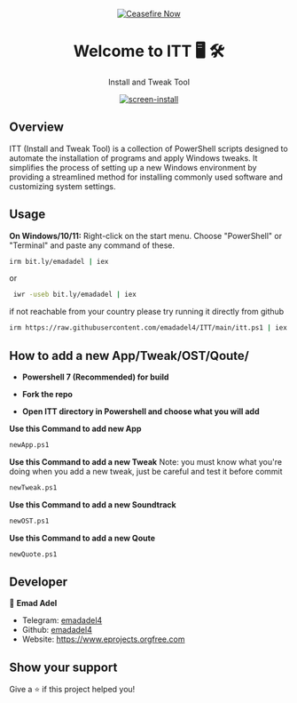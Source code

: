 <p align="center" dir="auto">
  <a href="https://techforpalestine.org/learn-more" rel="nofollow">
    <img src="https://raw.githubusercontent.com/Safouene1/support-palestine-banner/master/StandWithPalestine.svg" alt="Ceasefire Now" style="max-width: 100%;">
  </a>
</p>
  
<h1 align="center">Welcome to ITT 🖥️ 🛠️ </h1>
<p align="center">Install and Tweak Tool</p>


<center>
<a target="_blank" rel="noopener noreferrer" href="https://raw.githubusercontent.com/emadadel4/ITT/main/Assets/Images/demo.PNG"><img src="https://raw.githubusercontent.com/emadadel4/ITT/main/Assets/Images/demo.PNG" alt="screen-install" style="max-width: 100%;"></a>
</center>

## Overview
ITT (Install and Tweak Tool) is a collection of PowerShell scripts designed to automate the installation of programs and apply Windows tweaks. It simplifies the process of setting up a new Windows environment by providing a streamlined method for installing commonly used software and customizing system settings.


## Usage

<p dir="auto"><strong>On Windows/10/11:</strong>
     Right-click on the start menu.
    Choose "PowerShell" or "Terminal" and paste any command of these.
</p>

```sh
irm bit.ly/emadadel | iex
```

or

```sh
 iwr -useb bit.ly/emadadel | iex
```

if not reachable from your country please try running it directly from github

```sh
irm https://raw.githubusercontent.com/emadadel4/ITT/main/itt.ps1 | iex
```

## How to add a new App/Tweak/OST/Qoute/
<ul>
  <li><p dir="auto"><strong>Powershell 7 (Recommended) for build</strong></p></li>
  <li><p dir="auto"><strong>Fork the repo</strong></p></li>
  <li><p dir="auto"><strong>Open ITT directory in Powershell and choose what you will add</strong></p></li>
</ul> 
  
**Use this Command to add new App**
```sh
newApp.ps1
```

**Use this Command to add a new Tweak**
Note: you must know what you're doing when you add a new tweak, just be careful and test it before commit

```sh
newTweak.ps1
```

**Use this Command to add a new Soundtrack**
```sh
newOST.ps1
```

**Use this Command to add a new Qoute**
```sh
newQuote.ps1
```

## Developer

👤 **Emad Adel**

- Telegram: [emadadel4](https://t.me/emadadel4)
- Github: [emadadel4](https://github.com/emadadel4)
- Website: https://www.eprojects.orgfree.com

## Show your support

Give a ⭐️ if this project helped you!
